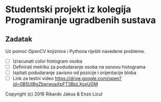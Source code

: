 # Studentski projekt iz kolegija Programiranje ugradbenih sustava

## Zadatak

Uz pomoć OpenCV knjiznice i Pythona riješiti navedene probleme.

- [ ] Izracunati color histogram osoba
- [ ] Definirati metriku za podudaranje osoba na osnovu histograma
- [ ] Ispitati podudaranje zavisno od pozicije i orijentacije bloba
- [ ] Link za testni video https://drive.google.com/open?id=0B5UlBgZbprwsaXpFT3BpLXgxUGM

Copyright (c) 2016 Rikardo Jakus & Enzo Licul
